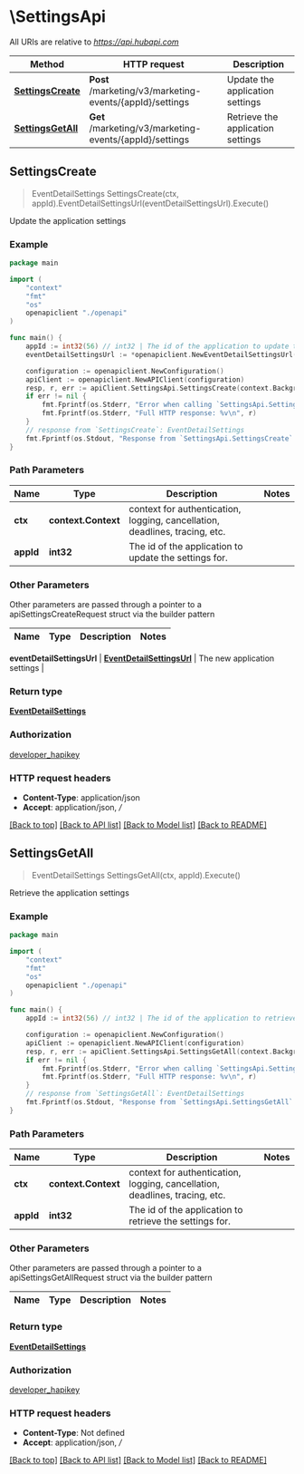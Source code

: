 # \SettingsApi

All URIs are relative to *https://api.hubapi.com*

Method | HTTP request | Description
------------- | ------------- | -------------
[**SettingsCreate**](SettingsApi.md#SettingsCreate) | **Post** /marketing/v3/marketing-events/{appId}/settings | Update the application settings
[**SettingsGetAll**](SettingsApi.md#SettingsGetAll) | **Get** /marketing/v3/marketing-events/{appId}/settings | Retrieve the application settings



## SettingsCreate

> EventDetailSettings SettingsCreate(ctx, appId).EventDetailSettingsUrl(eventDetailSettingsUrl).Execute()

Update the application settings



### Example

```go
package main

import (
    "context"
    "fmt"
    "os"
    openapiclient "./openapi"
)

func main() {
    appId := int32(56) // int32 | The id of the application to update the settings for.
    eventDetailSettingsUrl := *openapiclient.NewEventDetailSettingsUrl("EventDetailsUrl_example") // EventDetailSettingsUrl | The new application settings

    configuration := openapiclient.NewConfiguration()
    apiClient := openapiclient.NewAPIClient(configuration)
    resp, r, err := apiClient.SettingsApi.SettingsCreate(context.Background(), appId).EventDetailSettingsUrl(eventDetailSettingsUrl).Execute()
    if err != nil {
        fmt.Fprintf(os.Stderr, "Error when calling `SettingsApi.SettingsCreate``: %v\n", err)
        fmt.Fprintf(os.Stderr, "Full HTTP response: %v\n", r)
    }
    // response from `SettingsCreate`: EventDetailSettings
    fmt.Fprintf(os.Stdout, "Response from `SettingsApi.SettingsCreate`: %v\n", resp)
}
```

### Path Parameters


Name | Type | Description  | Notes
------------- | ------------- | ------------- | -------------
**ctx** | **context.Context** | context for authentication, logging, cancellation, deadlines, tracing, etc.
**appId** | **int32** | The id of the application to update the settings for. | 

### Other Parameters

Other parameters are passed through a pointer to a apiSettingsCreateRequest struct via the builder pattern


Name | Type | Description  | Notes
------------- | ------------- | ------------- | -------------

 **eventDetailSettingsUrl** | [**EventDetailSettingsUrl**](EventDetailSettingsUrl.md) | The new application settings | 

### Return type

[**EventDetailSettings**](EventDetailSettings.md)

### Authorization

[developer_hapikey](../README.md#developer_hapikey)

### HTTP request headers

- **Content-Type**: application/json
- **Accept**: application/json, */*

[[Back to top]](#) [[Back to API list]](../README.md#documentation-for-api-endpoints)
[[Back to Model list]](../README.md#documentation-for-models)
[[Back to README]](../README.md)


## SettingsGetAll

> EventDetailSettings SettingsGetAll(ctx, appId).Execute()

Retrieve the application settings



### Example

```go
package main

import (
    "context"
    "fmt"
    "os"
    openapiclient "./openapi"
)

func main() {
    appId := int32(56) // int32 | The id of the application to retrieve the settings for.

    configuration := openapiclient.NewConfiguration()
    apiClient := openapiclient.NewAPIClient(configuration)
    resp, r, err := apiClient.SettingsApi.SettingsGetAll(context.Background(), appId).Execute()
    if err != nil {
        fmt.Fprintf(os.Stderr, "Error when calling `SettingsApi.SettingsGetAll``: %v\n", err)
        fmt.Fprintf(os.Stderr, "Full HTTP response: %v\n", r)
    }
    // response from `SettingsGetAll`: EventDetailSettings
    fmt.Fprintf(os.Stdout, "Response from `SettingsApi.SettingsGetAll`: %v\n", resp)
}
```

### Path Parameters


Name | Type | Description  | Notes
------------- | ------------- | ------------- | -------------
**ctx** | **context.Context** | context for authentication, logging, cancellation, deadlines, tracing, etc.
**appId** | **int32** | The id of the application to retrieve the settings for. | 

### Other Parameters

Other parameters are passed through a pointer to a apiSettingsGetAllRequest struct via the builder pattern


Name | Type | Description  | Notes
------------- | ------------- | ------------- | -------------


### Return type

[**EventDetailSettings**](EventDetailSettings.md)

### Authorization

[developer_hapikey](../README.md#developer_hapikey)

### HTTP request headers

- **Content-Type**: Not defined
- **Accept**: application/json, */*

[[Back to top]](#) [[Back to API list]](../README.md#documentation-for-api-endpoints)
[[Back to Model list]](../README.md#documentation-for-models)
[[Back to README]](../README.md)

